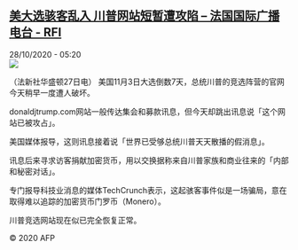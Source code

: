 <!--1603860904000-->
[美大选骇客乱入 川普网站短暂遭攻陷 – 法国国际广播电台 - RFI](http://www.rfi.fr//cn/contenu/20201028-%E7%BE%8E%E5%A4%A7%E9%80%89%E9%AA%87%E5%AE%A2%E4%B9%B1%E5%85%A5-%E5%B7%9D%E6%99%AE%E7%BD%91%E7%AB%99%E7%9F%AD%E6%9A%82%E9%81%AD%E6%94%BB%E9%99%B7)
------

<div>28/10/2020 - 05:20</div><img src="https://s.rfi.fr/media/display/c52fb910-18d7-11eb-85f7-005056bf87d6/w:310/p:16x9/int0002b.201028122003.jpg"><div class="t-content__body u-clearfix"><p>（法新社华盛顿27日电）    美国11月3日大选倒数7天，总统川普的竞选阵营的官网今天稍早一度遭人破坏。</p><p>    donaldjtrump.com网站一般传达集会和募款讯息，但今天却跳出讯息说「这个网站已被攻占」。</p><p>    美国媒体报导，这则讯息接着说「世界已受够总统川普天天散播的假消息」。</p><p>    讯息后来寻求访客捐献加密货币，用以交换据称来自川普家族和商业往来的「内部和秘密对话」。</p><p>    专门报导科技业消息的媒体TechCrunch表示，这起骇客事件似是一场骗局，意在取得难以追踪的加密货币门罗币（Monero）。</p><p>    川普竞选网站现在似已完全恢复正常。</p><p class="t-copyright">© 2020 AFP</p>        </div>

